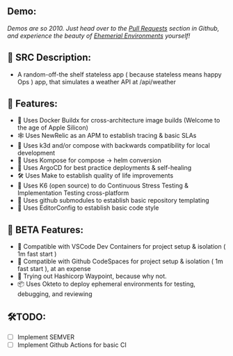 ## Demo:

_Demos are so 2010. Just head over to the [Pull Requests](https://github.com/nstankov-bg/random-dotnet-crm-poc/pull/2) section in Github, and experience the beauty of [Ehemerial Environments](https://ephemeralenvironments.io/) yourself!_

## 📜 SRC Description:

-   A random-off-the shelf stateless app ( because stateless means happy Ops ) app, that simulates a weather API at /api/weather

## 🚀 Features:

-   🐳 Uses Docker Buildx for cross-architecture image builds (Welcome to the age of Apple Silicon)
-   🕸️ Uses NewRelic as an APM to establish tracing & basic SLAs
-   🐳 Uses k3d and/or compose with backwards compatibility for local development
-   🚀 Uses Kompose for compose -> helm conversion
-   🚀 Uses ArgoCD for best practice deployments & self-healing
-   🛠️ Uses Make to establish quality of life improvements
-   🐛 Uses K6 (open source) to do Continuous Stress Testing & Implementation Testing cross-platform
-   🔗 Uses github submodules to establish basic repository templating
-   📝 Uses EditorConfig to establish basic code style

## 🧪 BETA Features:

-   🐳 Compatible with VSCode Dev Containers for project setup & isolation ( 1m fast start )
-   🐳 Compatible with Github CodeSpaces for project setup & isolation ( 1m fast start ), at an expense
-   🔭 Trying out Hashicorp Waypoint, because why not.
-   📦 Uses Okteto to deploy ephemeral environments for testing, debugging, and reviewing

## 🛠️TODO:

-   [ ] Implement SEMVER
-   [ ] Implement Github Actions for basic CI
